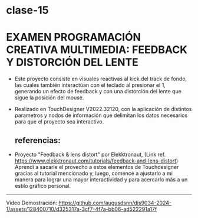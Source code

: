 # clase-15

# EXAMEN PROGRAMACIÓN CREATIVA MULTIMEDIA: FEEDBACK Y DISTORCIÓN DEL LENTE

- Este proyecto consiste en visuales reactivas al kick del track de fondo, las cuales también interactúan con el teclado al presionar el 1, generando un efecto de feedback y con una distorción del lente que sigue la posición del mouse.

- Realizado en TouchDesigner V2022.32120, con la aplicación de distintos parametros y nodos de información que delimitan los datos necesarios para que el proyecto sea interactivo.

  ## referencias:
- Proyecto "Feedback & lens distort" por Elekktronaut, (Link ref. https://www.elekktronaut.com/tutorials/feedback-and-lens-distort)
  Aprendí a sacarle el provecho a estos elementos de Touchdesigner gracias al tutorial mencionado y, luego, comencé a ajustarlo a mi manera para lograr una mayor interactividad y para acercarlo más a un estilo gráfico personal.
  
-----------

Video Demostración:
https://github.com/augusdsnn/dis9034-2024-1/assets/128400710/d325317a-3cf7-4f7a-bb06-ad522291a17f

